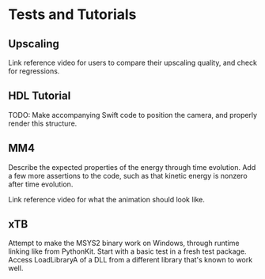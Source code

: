 # Tests and Tutorials

## Upscaling

Link reference video for users to compare their upscaling quality, and check for regressions.

## HDL Tutorial

TODO: Make accompanying Swift code to position the camera, and properly render this structure.

## MM4

Describe the expected properties of the energy through time evolution. Add a few more assertions to the code, such as that kinetic energy is nonzero after time evolution.

Link reference video for what the animation should look like.

## xTB

Attempt to make the MSYS2 binary work on Windows, through runtime linking like from PythonKit. Start with a basic test in a fresh test package. Access LoadLibraryA of a DLL from a different library that's known to work well.
